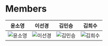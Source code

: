 # Members 

| 윤소영 | 이선경 | 김민승 | 김희수 |
|---|---|---|---|
| ![윤소영](https://velog.velcdn.com/images/devysy55/post/3216254e-5711-4ed8-9edb-42c660ab0a7f/image.gif) | ![이선경](https://velog.velcdn.com/images/devysy55/post/b257a753-97cf-4483-9a81-a8ffba96d3e6/image.gif) | ![김민승](https://velog.velcdn.com/images/devysy55/post/6ca48777-cf57-4c9c-a753-945d482f6fcd/image.gif) | ![김희수](https://velog.velcdn.com/images/devysy55/post/a4f8ca44-9a19-4d2b-85db-a9718b7e7bc9/image.gif) |
